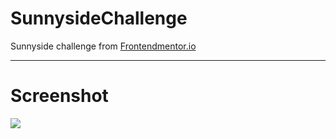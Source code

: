 # SunnysideChallenge
Sunnyside challenge from <a href="https://www.frontendmentor.io/challenges/sunnyside-agency-landing-page-7yVs3B6ef">Frontendmentor.io</a>

<hr>

# Screenshot

<img src="https://i.ibb.co/0YgdR0K/desktop-preview.jpg">
